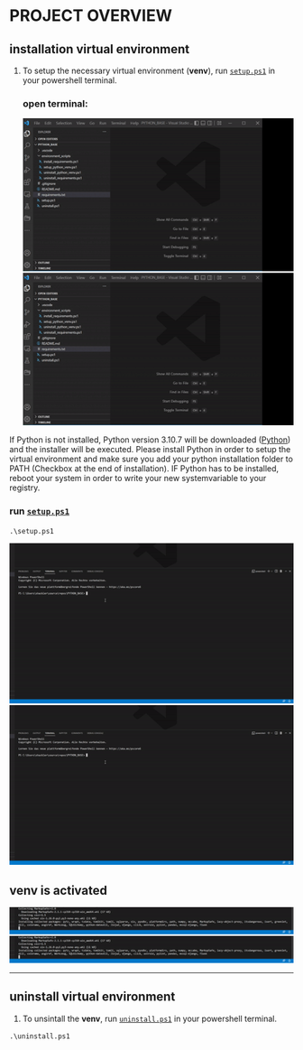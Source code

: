 # PROJECT OVERVIEW

## installation virtual environment

1. To setup the necessary virtual environment (**venv**), run [`setup.ps1`](setup.ps1) in your powershell terminal.

    ### open terminal:

    ![](instructions\open_terminal.gif)
    ![](https://github.com/Shergotty/create_py_venv_public/blob/main/instructions/open_terminal.gif)

If Python is not installed, Python version 3.10.7 will be downloaded ([Python](https://www.python.org/downloads/)) and the installer will be executed. Please install Python in order to setup the virtual environment and make sure you add your python installation folder to PATH (Checkbox at the end of installation). IF Python has to be installed, reboot your system in order to write your new systemvariable to your registry.

### run [`setup.ps1`](setup.ps1) 

```{ps}
.\setup.ps1
```

![](instructions\install_requirements.gif)
![](https://github.com/Shergotty/create_py_venv_public/blob/main/instructions/install_requirements.gif)
    
## venv is activated

![](instructions\ready.gif)
![](https://github.com/Shergotty/create_py_venv_public/blob/main/instructions/ready.gif)

---
## uninstall virtual environment

1. To unsintall the **venv**, run [`uninstall.ps1`](uninstall.ps1) in your powershell terminal.

```{ps}
.\uninstall.ps1
```
